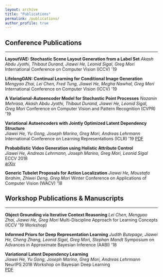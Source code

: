 ```yaml
---
layout: archive
title: "Publications"
permalink: /publications/
author_profile: true
---
```

## Conference Publications
___

**LayoutVAE: Stochastic Scene Layout Generation from a Label Set**
*Akash Abdu Jyothi, Thibaut Durand, Jiawei He,  Leonid Sigal, Greg Mori*
International Conference on Computer Vision (ICCV) '19 


**LifelongGAN: Continual Learning for Conditional Image Generation**
*Mengyao Zhai, Lei Chen, Fred Tung, Jiawei He,  Megha Nawhal, Greg Mori*
International Conference on Computer Vision (ICCV) '19 


**A Variational-Autoencoder Model for Stochastic Point Processes**
*Nazanin Mehrasa, Akash Abdu Jyothi, Thibaut Durand, Jiawei He,  Leonid Sigal, Greg Mori*
Conference on Computer Vision and Pattern Recognition (CVPR) '19 


**Variational Autoencoders with Jointly Optimized Latent Dependency Structure**  
*Jiawei He, Yu Gong, Joseph Marino, Greg Mori, Andreas Lehrmann*  
International Conference on Learning Representations (ICLR) '19 
[PDF](../files/papers/2019/variational_latent_dependency_learning/iclr_2019_paper.pdf)

**Probabilistic Video Generation using Holistic Attribute Control**  
*Jiawei He, Andreas Lehrmann, Joseph Marino, Greg Mori, Leonid Sigal*  
ECCV 2018  
[arXiv](https://arxiv.org/abs/1803.08085)

**Generic Tubelet Proposals for Action Localization**
*Jiawei He, Moustafa Ibrahim, Zhiwei Deng, Greg Mori*
Winter Conference on Applications of Computer Vision (WACV) '18


## Workshop Publications & Manuscripts
___

**Object Grounding via Iterative Context Reasoning**
*Lei Chen, Mengyao Zhai, Jiawei He, Greg Mori*
Multi-Discipline Approach for Learning Concepts (ICCV '19 Workshop)


**Informed Priors for Deep Representation Learning**
*Judith Butepage, Jiawei He, Cheng Zhang, Leonid Sigal, Greg Mori, Stephan Mandt*
Symposium on Advances in Approximate Bayesian Inference (AABI) '18 



**Variational Latent Dependency Learning**  
*Jiawei He, Yu Gong, Joseph Marino, Greg Mori, Andreas Lehrmann*  
NeurIPS 2018 Workshop on Bayesian Deep Learning  
[PDF](../files/papers/2019/variational_latent_dependency_learning/variational_latent_dependency_learning_workshop.pdf)

